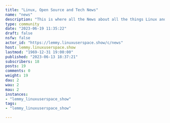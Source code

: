 ```yaml
---
title: "Linux, Open Source and Tech News" 
name: "news"
description: "This is where all the News about all the things Linux and Linux adjacent goes."
type: community
date: "2023-06-19 11:35:22"
draft: false
nsfw: false
actor_id: "https://lemmy.linuxuserspace.show/c/news"
host: lemmy.linuxuserspace.show
lastmod: "1969-12-31 19:00:00"
published: "2023-06-13 18:37:21"
subscribers: 18
posts: 19
comments: 0
weight: 19
dau: 2
wau: 2
mau: 2
instances:
- "lemmy_linuxuserspace_show"
tags: 
- "lemmy_linuxuserspace_show"

---
```

